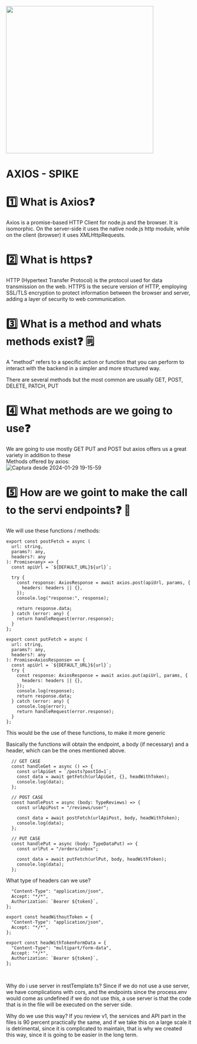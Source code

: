 <img src="https://upload.wikimedia.org/wikipedia/commons/c/c8/Axios_logo_%282020%29.svg" width="400" />


# **AXIOS - SPIKE**

# 1️⃣ What is Axios❓
Axios is a promise-based HTTP Client for node.js and the browser. It is isomorphic. On the server-side it uses the native node.js http module, while on the client (browser) it uses XMLHttpRequests.

# 2️⃣ What is https❓

HTTP (Hypertext Transfer Protocol) is the protocol used for data transmission on the web. HTTPS is the secure version of HTTP, employing SSL/TLS encryption to protect information between the browser and server, adding a layer of security to web communication.

# 3️⃣ What is a method and whats methods exist❓ 🗒️

A "method" refers to a specific action or function that you can perform to interact with the backend in a simpler and more structured way.

There are several methods but the most common are usually GET, POST, DELETE, PATCH, PUT



# 4️⃣ What methods are we going to use❓ 

We are going to use mostly GET PUT and POST but axios offers us a great variety in addition to these
<br/>
Methods offered by axios:
<br/>
![Captura desde 2024-01-29 19-15-59](https://github.com/Jufaa/axios-spikee/assets/97070491/900a9c30-8034-4645-b55c-58d02d28fd61)


# 5️⃣ How are we goint to make the call to the servi endpoints❓ 🤔

We will use these functions / methods:

```
export const postFetch = async (
  url: string,
  params?: any,
  headers?: any
): Promise<any> => {
  const apiUrl = `${DEFAULT_URL}${url}`;

  try {
    const response: AxiosResponse = await axios.post(apiUrl, params, {
      headers: headers || {},
    });
    console.log("response:", response);

    return response.data;
  } catch (error: any) {
    return handleRequest(error.response);
  }
};

export const putFetch = async (
  url: string,
  params?: any,
  headers?: any
): Promise<AxiosResponse> => {
  const apiUrl = `${DEFAULT_URL}${url}`;
  try {
    const response: AxiosResponse = await axios.put(apiUrl, params, {
      headers: headers || {},
    });
    console.log(response);
    return response.data;
  } catch (error: any) {
    console.log(error);
    return handleRequest(error.response);
  }
};
```
This would be the use of these functions, to make it more generic

Basically the functions will obtain the endpoint, a body (if necessary) and a header, which can be the ones mentioned above.
```
  // GET CASE
  const handleGet = async () => {
    const urlApiGet = `/posts?postId=1`;
    const data = await getFetch(urlApiGet, {}, headWithToken);
    console.log(data);
  };

  // POST CASE
  const handlePost = async (body: TypeReviews) => {
    const urlApiPost = "/reviews/user";

    const data = await postFetch(urlApiPost, body, headWithToken);
    console.log(data);
  };

  // PUT CASE
  const handlePut = async (body: TypeDataPut) => {
    const urlPut = "/orders/inbox";

    const data = await putFetch(urlPut, body, headWithToken);
    console.log(data);
  };

```
What type of headers can we use?
```
  "Content-Type": "application/json",
  Accept: "*/*",
  Authorization: `Bearer ${token}`,
};

export const headWithoutToken = {
  "Content-Type": "application/json",
  Accept: "*/*",
};

export const headWithTokenFormData = {
  "Content-Type": "multipart/form-data",
  Accept: "*/*",
  Authorization: `Bearer ${token}`,
};
```

<br/>

Why do i use server in restTemplate.ts? Since if we do not use a use server, we have complications with cors, and the endpoints since the process.env would come as undefined if we do not use this, a use server is that the code that is in the file will be executed on the server side.

Why do we use this way? If you review v1, the services and API part in the files is 90 percent practically the same, and if we take this on a large scale it is detrimental, since it is complicated to maintain, that is why we created this way, since it is going to be easier in the long term.

